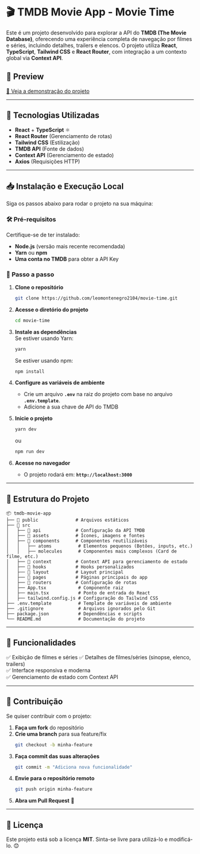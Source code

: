 # 🎬 TMDB Movie App - Movie Time

Este é um projeto desenvolvido para explorar a API do **TMDB (The Movie Database)**, oferecendo uma experiência completa de navegação por filmes e séries, incluindo detalhes, trailers e elencos. O projeto utiliza **React**, **TypeScript**, **Tailwind CSS** e **React Router**, com integração a um contexto global via **Context API**.

## 📸 Preview

[🎥 Veja a demonstração do projeto](./public/movie-time-preview.mp4)

---

## 🚀 Tecnologias Utilizadas

- **React** + **TypeScript** ⚛️
- **React Router** (Gerenciamento de rotas)
- **Tailwind CSS** (Estilização)
- **TMDB API** (Fonte de dados)
- **Context API** (Gerenciamento de estado)
- **Axios** (Requisições HTTP)

---

## 📥 Instalação e Execução Local

Siga os passos abaixo para rodar o projeto na sua máquina:

### 🛠️ **Pré-requisitos**

Certifique-se de ter instalado:

- **Node.js** (versão mais recente recomendada)
- **Yarn** ou **npm**
- **Uma conta no TMDB** para obter a API Key

### 🔧 **Passo a passo**

1. **Clone o repositório**
   ```sh
   git clone https://github.com/leomontenegro2104/movie-time.git
   ```
2. **Acesse o diretório do projeto**
   ```sh
   cd movie-time
   ```
3. **Instale as dependências**  
   Se estiver usando Yarn:
   ```sh
   yarn
   ```
   Se estiver usando npm:
   ```sh
   npm install
   ```
4. **Configure as variáveis de ambiente**

   - Crie um arquivo **`.env`** na raiz do projeto com base no arquivo **`.env.template`**.
   - Adicione a sua chave de API do TMDB

5. **Inicie o projeto**

   ```sh
   yarn dev
   ```

   ou

   ```sh
   npm run dev
   ```

6. **Acesse no navegador**
   - O projeto rodará em: **`http://localhost:3000`**

---

## 📂 Estrutura do Projeto

```
📦 tmdb-movie-app
├── 📁 public              # Arquivos estáticos
├── 📁 src
│   ├── 📁 api             # Configuração da API TMDB
│   ├── 📁 assets          # Ícones, imagens e fontes
│   ├── 📁 components      # Componentes reutilizáveis
│   │   ├── atoms          # Elementos pequenos (Botões, inputs, etc.)
│   │   ├── molecules      # Componentes mais complexos (Card de filme, etc.)
│   ├── 📁 context         # Context API para gerenciamento de estado
│   ├── 📁 hooks           # Hooks personalizados
│   ├── 📁 layout          # Layout principal
│   ├── 📁 pages           # Páginas principais do app
│   ├── 📁 routers         # Configuração de rotas
│   ├── App.tsx            # Componente raiz
│   ├── main.tsx           # Ponto de entrada do React
│   ├── tailwind.config.js # Configuração do Tailwind CSS
├── .env.template          # Template de variáveis de ambiente
├── .gitignore             # Arquivos ignorados pelo Git
├── package.json           # Dependências e scripts
└── README.md              # Documentação do projeto
```

---

## 🚀 Funcionalidades

✅ Exibição de filmes e séries
✅ Detalhes de filmes/séries (sinopse, elenco, trailers)  
✅ Interface responsiva e moderna  
✅ Gerenciamento de estado com Context API

---

## 🤝 Contribuição

Se quiser contribuir com o projeto:

1. **Faça um fork** do repositório
2. **Crie uma branch** para sua feature/fix
   ```sh
   git checkout -b minha-feature
   ```
3. **Faça commit das suas alterações**
   ```sh
   git commit -m "Adiciona nova funcionalidade"
   ```
4. **Envie para o repositório remoto**
   ```sh
   git push origin minha-feature
   ```
5. **Abra um Pull Request** 🚀

---

## 📜 Licença

Este projeto está sob a licença **MIT**. Sinta-se livre para utilizá-lo e modificá-lo. 😊
